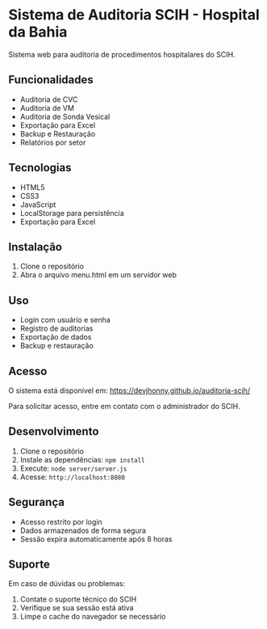 # Sistema de Auditoria SCIH - Hospital da Bahia

Sistema web para auditoria de procedimentos hospitalares do SCIH.

## Funcionalidades
- Auditoria de CVC
- Auditoria de VM
- Auditoria de Sonda Vesical
- Exportação para Excel
- Backup e Restauração
- Relatórios por setor

## Tecnologias
- HTML5
- CSS3
- JavaScript
- LocalStorage para persistência
- Exportação para Excel

## Instalação
1. Clone o repositório
2. Abra o arquivo menu.html em um servidor web

## Uso
- Login com usuário e senha
- Registro de auditorias
- Exportação de dados
- Backup e restauração

## Acesso

O sistema está disponível em:
https://devjhonny.github.io/auditoria-scih/

Para solicitar acesso, entre em contato com o administrador do SCIH.

## Desenvolvimento

1. Clone o repositório
2. Instale as dependências: `npm install`
3. Execute: `node server/server.js`
4. Acesse: `http://localhost:8080`

## Segurança

- Acesso restrito por login
- Dados armazenados de forma segura
- Sessão expira automaticamente após 8 horas

## Suporte

Em caso de dúvidas ou problemas:
1. Contate o suporte técnico do SCIH
2. Verifique se sua sessão está ativa
3. Limpe o cache do navegador se necessário
